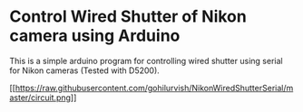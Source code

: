 # Control Wired Shutter of Nikon camera using Arduino
This is a simple arduino program for controlling wired shutter using serial for Nikon cameras (Tested with D5200).

[[https://raw.githubusercontent.com/gohilurvish/NikonWiredShutterSerial/master/circuit.png]]


